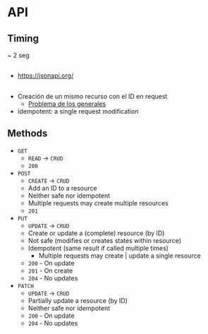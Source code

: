 # API

## Timing

~ 2 seg

## 

- https://jsonapi.org/

## 

- Creación de un mismo recurso con el ID en request
  - [Problema de los generales](https://en.wikipedia.org/wiki/Two_Generals%27_Problem)
- idempotent: a single request modification

## Methods

- `GET`
  - `READ` -> `CRUD`
  - `200`
- `POST`
  - `CREATE` -> `CRUD`
  - Add an ID to a resource
  - Neither safe nor idempotent
  - Multiple requests may create multiple resources
  - `201`
- `PUT`
  - `UPDATE` -> `CRUD`
  - Create or update a (complete) resource (by ID)
  - Not safe (modifies or creates states within resource)
  - Idempotent (same result if called multiple times)
    - Multiple requests may create | update a single resource
  - `200` - On update
  - `201` - On create
  - `204` - No updates
- `PATCH`
  - `UPDATE` -> `CRUD`
  - Partially update a resource (by ID)
  - Neither safe nor idempotent
  - `200` - On update
  - `204` - No updates
